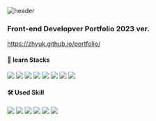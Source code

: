 ![header](https://capsule-render.vercel.app/api?type=soft&color=0:94A2DA,100:81B5E6&height=150&text=zhyuk&fontSize=80&animation=blinking&&fontColor=AAFF01)

### Front-end Developver Portfolio 2023 ver.
<https://zhyuk.github.io/portfolio/>

#### 📂 learn Stacks
<div>
<img src="https://img.shields.io/badge/HTML5-E34F26?style=flat-square&logo=HTML5&logoColor=white"/>
<img src="https://img.shields.io/badge/CSS3-1572B6?style=flat-square&logo=CSS3&logoColor=white"/>
<img src="https://img.shields.io/badge/Javascript-F7DF1E?style=flat-square&logo=Javascript&logoColor=black"/>
<img src="https://img.shields.io/badge/jquery-0769AD?style=flat-square&logo=jquery&logoColor=white"/>
<img src="https://img.shields.io/badge/git-F05032?style=flat-square&logo=git&logoColor=white"/>
<img src="https://img.shields.io/badge/Java-ED8B00?style=square&logo=openjdk&logoColor=white"/>
<img src="https://img.shields.io/badge/spring-6DB33F?style=square&logo=spring&logoColor=white"/>
<img src="https://img.shields.io/badge/bootstrap-7952B3?style=square&logo=bootstrap&logoColor=white"/>
</div>

#### 🛠️ Used Skill
<div>
<img src="https://img.shields.io/badge/eclipseide-2C2255?style=square&logo=eclipseide&logoColor=white"/>
<img src="https://img.shields.io/badge/apachetomcat-F8DC75?style=square&logo=apachetomcat&logoColor=black"/>
<img src="https://img.shields.io/badge/figma-F24E1E?style=flat-square&logo=figma&logoColor=white"/>
<img src="https://img.shields.io/badge/MySQL-4479A1?style=square&logo=MySQL&logoColor=white"/>
<img src="https://img.shields.io/badge/mariadb-003545?style=square&logo=mariadb&logoColor=white"/>
<img src="https://img.shields.io/badge/oracle-F80000?style=square&logo=oracle&logoColor=white"/>
  
</div>
